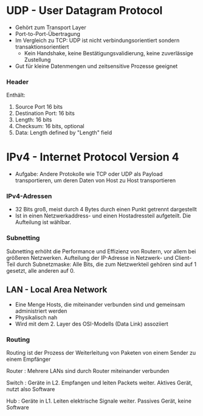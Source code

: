 # UDP - User Datagram Protocol

- Gehört zum Transport Layer
- Port-to-Port-Übertragung
- Im Vergleich zu TCP: UDP ist nicht verbindungsorientiert sondern transaktionsorientiert
    - Kein Handshake, keine Bestätigungsvalidierung, keine zuverlässige Zustellung
- Gut für kleine Datenmengen und zeitsensitive Prozesse geeignet

### Header

Enthält:

1. Source Port 16 bits
2. Destination Port: 16 bits
3. Length: 16 bits
4. Checksum: 16 bits, optional
5. Data: Length defined by "Length" field

# IPv4 - Internet Protocol Version 4

- Aufgabe: Andere Protokolle wie TCP oder UDP als Payload transportieren,
um deren Daten von Host zu Host transportieren

### IPv4-Adressen

- 32 Bits groß, meist durch 4 Bytes durch einen Punkt getrennt dargestellt
- Ist in einen Netzwerkaddress- und einen Hostadressteil aufgeteilt. Die Aufteilung ist wählbar.

### Subnetting

Subnetting erhöht die Performance und Effizienz von Routern, vor allem bei größeren Netzwerken.
Aufteilung der IP-Adresse in Netzwerk- und Client- Teil durch Subnetzmaske:
Alle Bits, die zum Netzwerkteil gehören sind auf 1 gesetzt, alle anderen auf 0.

## LAN - Local Area Network

- Eine Menge Hosts, die miteinander verbunden sind und gemeinsam administriert werden
- Physikalisch nah
- Wird mit dem 2. Layer des OSI-Modells (Data Link) assoziiert

### Routing

Routing ist der Prozess der Weiterleitung von Paketen von einem Sender zu einem Empfänger

Router
: Mehrere LANs sind durch Router miteinander verbunden

Switch
: Geräte in L2. Empfangen und leiten Packets weiter. Aktives Gerät, nutzt also Software

Hub
: Geräte in L1. Leiten elektrische Signale weiter. Passives Gerät, keine Software
